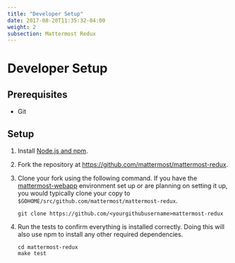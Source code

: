 ```yaml
---
title: "Developer Setup"
date: 2017-08-20T11:35:32-04:00
weight: 2
subsection: Mattermost Redux
---
```


# Developer Setup

## Prerequisites
- Git

## Setup

1. Install [Node.js and npm](https://www.npmjs.com/get-npm).
2. Fork the repository at https://github.com/mattermost/mattermost-redux.
3. Clone your fork using the following command. If you have the [mattermost-webapp](/contribute/webapp) environment set up or are planning on setting it up, you would typically clone your copy to `$GOHOME/src/github.com/mattermost/mattermost-redux`.
    ```
    git clone https://github.com/<yourgithubusername>mattermost-redux
    ```

4. Run the tests to confirm everything is installed correctly. Doing this will also use npm to install any other required dependencies.
    ```
    cd mattermost-redux
    make test
    ```